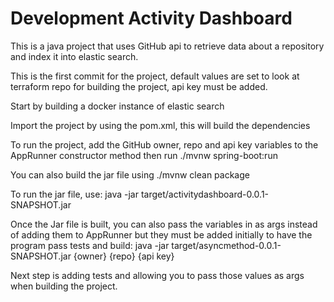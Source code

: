 # Development Activity Dashboard

This is a java project that uses GitHub api to retrieve data about a repository and index it into elastic search.

This is the first commit for the project, default values are set to look at terraform repo for building the project, api key must be added.

Start by building a docker instance of elastic search

Import the project by using the pom.xml, this will build the dependencies

To run the project, add the GitHub owner, repo and api key variables to the AppRunner constructor method then run ./mvnw spring-boot:run

You can also build the jar file using ./mvnw clean package

To run the jar file, use: java -jar target/activitydashboard-0.0.1-SNAPSHOT.jar

Once the Jar file is built, you can also pass the variables in as args instead of adding them to AppRunner but they must be added initially to have the program pass tests and build: java -jar target/asyncmethod-0.0.1-SNAPSHOT.jar {owner} {repo} {api key}

Next step is adding tests and allowing you to pass those values as args when building the project.
